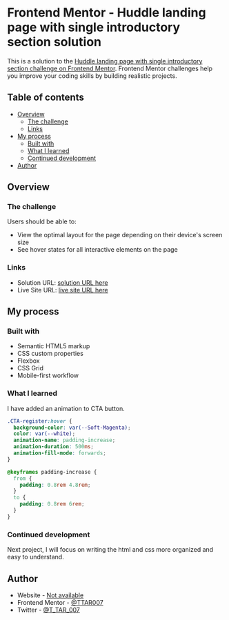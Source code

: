 # Frontend Mentor - Huddle landing page with single introductory section solution

This is a solution to the [Huddle landing page with single introductory section challenge on Frontend Mentor](https://www.frontendmentor.io/challenges/huddle-landing-page-with-a-single-introductory-section-B_2Wvxgi0). Frontend Mentor challenges help you improve your coding skills by building realistic projects.

## Table of contents

- [Overview](#overview)
  - [The challenge](#the-challenge)
  - [Links](#links)
- [My process](#my-process)
  - [Built with](#built-with)
  - [What I learned](#what-i-learned)
  - [Continued development](#continued-development)
- [Author](#author)

## Overview

### The challenge

Users should be able to:

- View the optimal layout for the page depending on their device's screen size
- See hover states for all interactive elements on the page

### Links

- Solution URL: [solution URL here](https://www.frontendmentor.io/solutions/huddle-landing-page-mobile-first-VTd_DoB9q3)
- Live Site URL: [live site URL here](https://ttar007.github.io/Huddle-landing-page/)

## My process

### Built with

- Semantic HTML5 markup
- CSS custom properties
- Flexbox
- CSS Grid
- Mobile-first workflow

### What I learned

I have added an animation to CTA button.

```css
.CTA-register:hover {
  background-color: var(--Soft-Magenta);
  color: var(--white);
  animation-name: padding-increase;
  animation-duration: 500ms;
  animation-fill-mode: forwards;
}

@keyframes padding-increase {
  from {
    padding: 0.8rem 4.8rem;
  }
  to {
    padding: 0.8rem 6rem;
  }
}
```

### Continued development

Next project, I will focus on writing the html and css more organized and easy to understand.

## Author

- Website - [Not available]()
- Frontend Mentor - [@TTAR007](https://www.frontendmentor.io/profile/TTAR007)
- Twitter - [@T_TAR_007](https://www.twitter.com/T_TAR_007)
